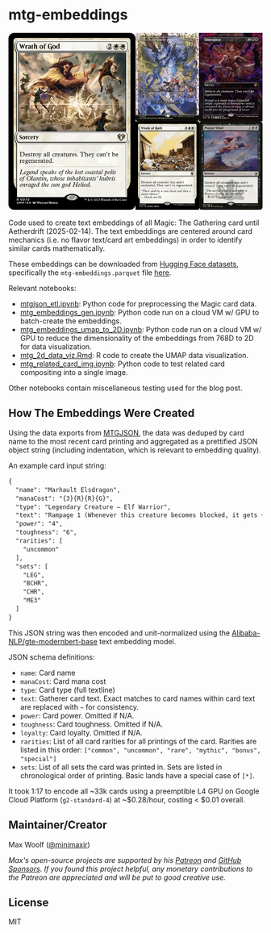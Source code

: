 # mtg-embeddings

![](docs/3ab329bcc6d768373c843562745906bc.webp)

Code used to create text embeddings of all Magic: The Gathering card until Aetherdrift (2025-02-14). The text embeddings are centered around card mechanics (i.e. no flavor text/card art embeddings) in order to identify similar cards mathematically.

These embeddings can be downloaded from [Hugging Face datasets](https://huggingface.co/datasets/minimaxir/mtg-embeddings), specifically the `mtg-embeddings.parquet` file [here](https://huggingface.co/datasets/minimaxir/mtg-embeddings/tree/main).

Relevant notebooks:

- [mtgjson_etl.ipynb](mtgjson_etl.ipynb): Python code for preprocessing the Magic card data.
- [mtg_embeddings_gen.ipynb](mtg_embeddings_gen.ipynb): Python code run on a cloud VM w/ GPU to batch-create the embeddings.
- [mtg_embeddings_umap_to_2D.ipynb](mtg_embeddings_umap_to_2D.ipynb): Python code run on a cloud VM w/ GPU to reduce the dimensionality of the embeddings from 768D to 2D for data visualization.
- [mtg_2d_data_viz.Rmd](mtg_2d_data_viz.Rmd): R code to create the UMAP data visualization.
- [mtg_related_card_img.ipynb](mtg_related_card_img.ipynb): Python code to test related card compositing into a single image.

Other notebooks contain miscellaneous testing used for the blog post.

## How The Embeddings Were Created

Using the data exports from [MTGJSON](https://mtgjson.com), the data was deduped by card name to the most recent card printing and aggregated as a prettified JSON object string (including indentation, which is relevant to embedding quality).

An example card input string:

```txt
{
  "name": "Marhault Elsdragon",
  "manaCost": "{3}{R}{R}{G}",
  "type": "Legendary Creature — Elf Warrior",
  "text": "Rampage 1 (Whenever this creature becomes blocked, it gets +1/+1 until end of turn for each creature blocking it beyond the first.)",
  "power": "4",
  "toughness": "6",
  "rarities": [
    "uncommon"
  ],
  "sets": [
    "LEG",
    "BCHR",
    "CHR",
    "ME3"
  ]
}
```

This JSON string was then encoded and unit-normalized using the [Alibaba-NLP/gte-modernbert-base](https://huggingface.co/Alibaba-NLP/gte-modernbert-base) text embedding model.

JSON schema definitions:

- `name`: Card name
- `manaCost`: Card mana cost
- `type`: Card type (full textline)
- `text`: Gatherer card text. Exact matches to card names within card text are replaced with `~` for consistency.
- `power`: Card power. Omitted if N/A.
- `toughness`: Card toughness. Omitted if N/A.
- `loyalty`: Card loyalty. Omitted if N/A.
- `rarities`: List of all card rarities for all printings of the card. Rarities are listed in this order: `["common", "uncommon", "rare", "mythic", "bonus", "special"]`
- `sets`: List of all sets the card was printed in. Sets are listed in chronological order of printing. Basic lands have a special case of `[*]`.

It took 1:17 to encode all ~33k cards using a preemptible L4 GPU on Google Cloud Platform (`g2-standard-4`) at ~$0.28/hour, costing < $0.01 overall.

## Maintainer/Creator

Max Woolf ([@minimaxir](https://minimaxir.com))

_Max's open-source projects are supported by his [Patreon](https://www.patreon.com/minimaxir) and [GitHub Sponsors](https://github.com/sponsors/minimaxir). If you found this project helpful, any monetary contributions to the Patreon are appreciated and will be put to good creative use._

## License

MIT
